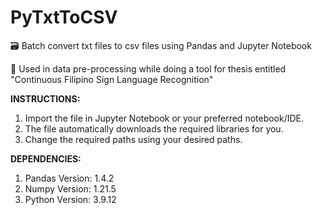 # PyTxtToCSV
🗃️ Batch convert txt files to csv files using Pandas and Jupyter Notebook

🤘 Used in data pre-processing while doing a tool for thesis entitled "Continuous Filipino Sign Language Recognition"

**INSTRUCTIONS:**

1. Import the file in Jupyter Notebook or your preferred notebook/IDE.
2. The file automatically downloads the required libraries for you.
3. Change the required paths using your desired paths.

**DEPENDENCIES:**

1. Pandas Version: 1.4.2
2. Numpy Version: 1.21.5
3. Python Version: 3.9.12
